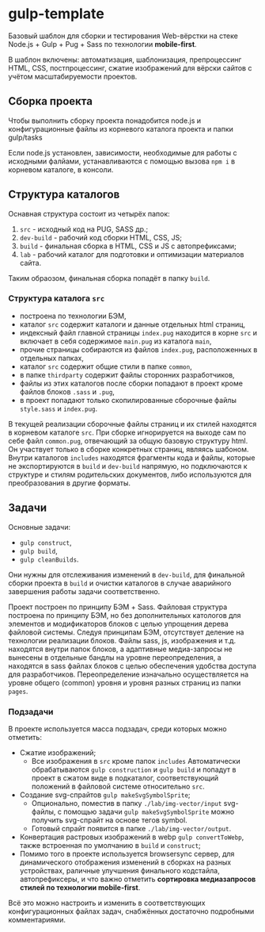# gulp-template

Базовый шаблон для сборки и тестирования Web-вёрстки на стеке Node.js + Gulp + Pug + Sass по технологии **mobile&#8209;first**.

В шаблон включены: автоматизация, шаблонизация, препроцессинг HTML, CSS, постпроцессинг, сжатие изображений для вёрски сайтов с учётом масштабируемости проектов.

## Сборка проекта

Чтобы выполнить сборку проекта понадобится node.js и конфигурационные файлы из корневого каталога проекта и папки gulp/tasks

Если node.js установлен, зависимости, необходимые для работы с исходными фалйами, устанавливаются с помощью вызова `npm i` в корневом каталоге, в консоли.

## Структура каталогов

Оснавная структура состоит из четырёх папок:

1. `src` - исходный код на PUG, SASS др.;
2. `dev-build` - рабочий код сборки HTML, CSS, JS;
3. `build` - финальная сборка в HTML, CSS и JS с автопрефиксами;
4. `lab` - рабочий каталог для подготовки и оптимизации материалов сайта.

Таким обраозом, финальная сборка попадёт в папку `build`.

### Структура каталога `src`

- построена по технологии БЭМ,
- каталог `src` содержит каталоги и данные отдельных html страниц,
- индексный файл главной страницы `index.pug` находится в корне `src` и включает в себя содержимое `main.pug` из каталога `main`,
- прочие страницы собираются из файлов `index.pug`, расположенных в отдельных папках,
- каталог `src` содержит общие стили в папке `common`,
- в папке `thirdparty` содержит файлы сторонних разработчиков,
- файлы из этих каталогов после сборки попадают в проект кроме файлов блоков `.sass` и `.pug`,
- в проект попадают только скопилированные сборочные файлы `style.sass` и `index.pug`.

В текущей реализации сборочные файлы страниц и их стилей находятся в корневом каталоге `src`. При сборке игнорируется на выходе сам по себе файл `common.pug`, отвечающий за общую базовую структуру html. Он участвует только в сборке конкретных страниц, являясь шабоном.
Внутри каталогов `includes` находятся фрагменты кода и файлы, которые не экспортируются в `build` и `dev-build` напрямую, но подключаются к структуре и стилям родительских документов, либо используются для преобразования в другие форматы.

## Задачи

Основные задачи:

- `gulp construct`,
- `gulp build`,
- `gulp cleanBuilds`.

Они нужны для отслеживания изменений в `dev-build`, для финальной сборки проекта в `build` и очистки каталогов в случае аварийного завершения работы задачи соответственно.

Проект построен по принципу БЭМ + Sass. Файловая структура построена по принципу БЭМ, но без дополнительных катологов для элементов и модификаторов блоков с целью упрощения дерева файловой системы. Cледуя принципам БЭМ, отсутствует деление на технологии реализации блоков. Файлы sass, js, изображения и т.д. находятся внутри папок блоков, а адаптивные медиа-запросы не вынесены в отдельные бандлы на уровне переопределения, а находятся в sass файлах блоков с целью обеспечения удобства доступа для разработчиков. Переопределение изначально осуществляется на уровне общего (common) уровня и уровня разных страниц из папки `pages`.

### Подзадачи

В проекте используется масса подзадач, среди которых можно отметить:

- Сжатие изображений;
  - Все изображения в `src` кроме папок `includes` Автоматически обрабатываются `gulp construction` и `gulp build` и попадут в проект в сжатом виде в подкаталог, соответствующий положений в файловой системе относительно `src`. 
- Создание svg-спрайтов `gulp makeSvgSymbolSprite`;
  - Опционально, поместив в папку `./lab/img-vector/input` svg-файлы, с помощью задачи `gulp makeSvgSymbolSprite` можно получить svg-спрайт на основе тегов symbol.
  - Готовый спрайт появится в папке `./lab/img-vector/output`.
- Конвертация растровых изображений в webp `gulp convertToWebp`, также встроенная по умолчанию в `build` и `construct`;
- Помимо того в проекте используется browsersync сервер, для динамического отображения изменений в сборках на разных устройствах, раличные улучшения финального кодстайла, автопрефиксеры, и что важно отметить **сортировка медиазапросов стилей по технологии mobile-first**.

Всё это можно настроить и изменить в соответствующих конфигурационных файлах задач, снабжённых достаточно подробными комментариями.